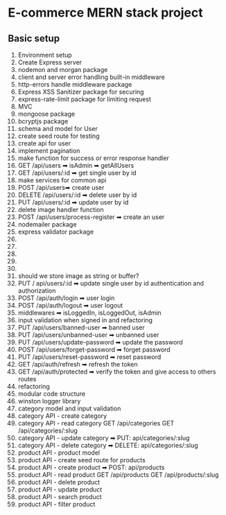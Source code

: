 # E-commerce MERN stack project

## Basic setup

1.  Environment setup
2.  Create Express server
3.  nodemon and morgan package
4.  client and server error handling built-in middleware
5.  http-errors handle middleware package
6.  Express XSS Sanitizer package for securing
7.  express-rate-limit package for limiting request
8.  MVC
9.  mongoose package
10. bcryptjs package
11. schema and model for User
12. create seed route for testing
13. create api for user
14. implement pagination
15. make function for success or error response handler
16. GET /api/users ➡ isAdmin ➡ getAllUsers
17. GET /api/users/:id ➡ get single user by id
18. make services for common api
19. POST /api/users➡ create user
20. DELETE /api/users/:id ➡ delete user by id
21. PUT /api/users/:id ➡ update user by id
22. delete image handler function
23. POST /api/users/process-register ➡ create an user
24. nodemailer package
25. express validator package
26.
27.
28.
29.
30. <!-- above need to be update according videos -->
31. should we store image as string or buffer?
32. PUT / api/users/:id ➡ update single user by id authentication and authorization
33. POST /api/auth/login ➡ user login
34. POST /api/auth/logout ➡ user logout
35. middlewares ➡ isLoggedIn, isLoggedOut, isAdmin
36. input validation when signed in and refactoring
37. PUT /api/users/banned-user ➡ banned user
38. PUT /api/users/unbanned-user ➡ unbanned user
39. PUT /api/users/update-password ➡ update the password
40. POST /api/users/forget-password ➡ forget password
41. PUT /api/users/reset-password ➡ reset password
42. GET /api/auth/refresh ➡ refresh the token
43. GET /api/auth/protected ➡ verify the token and give access to others routes
44. refactoring
45. modular code structure
46. winston logger library
47. category model and input validation
48. category API - create category
49. category API - read category
    GET /api/categories
    GET /api/categories/:slug
50. category API - update category ➡ PUT: api/categories/:slug
51. category API - delete category ➡ DELETE: api/categories/:slug
52. product API - product model
53. product API - create seed route for products
54. product API - create product ➡ POST: api/products
55. product API - read product
    GET /api/products
    GET /api/products/:slug
56. product API - delete product
57. product API - update product
58. product API - search product
59. product API - filter product
